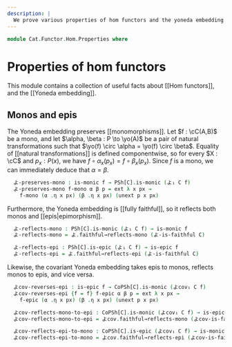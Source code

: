 ```yaml
---
description: |
  We prove various properties of hom functors and the yoneda embedding.
---
```


<!--
```agda
open import Cat.Functor.Properties
open import Cat.Functor.Base
open import Cat.Functor.Hom
open import Cat.Prelude

import Cat.Functor.Morphism
import Cat.Reasoning
```
-->

```agda
module Cat.Functor.Hom.Properties where
```

# Properties of hom functors

This module contains a collection of useful facts about [[Hom
functors]], and the [[Yoneda embedding]].

<!--
```agda
module _ {o ℓ} {C : Precategory o ℓ} where
  open Cat.Reasoning C
  private
    module PSh[C] = Cat.Reasoning Cat[ C ^op , Sets ℓ ]
    module CoPSh[C] = Cat.Reasoning Cat[ C , Sets ℓ ]
    module よ = Cat.Functor.Morphism (よ C)
    module よcov = Cat.Functor.Morphism (よcov C)

  private
    variable
      x y z : Ob
      f g h : Hom x y

  open _=>_
```
-->

## Monos and epis

The Yoneda embedding preserves [[monomorphisms]]. Let $f : \cC(A,B)$ be
a mono, and let $\alpha, \beta : P \to \yo(A)$ be a pair of natural
transformations such that $\yo(f) \circ \alpha = \yo(f) \circ \beta$.
Equality of [[natural transformations]] is defined componentwise, so for
every $X : \cC$ and $p_x : P(x)$, we have $f \circ \alpha_x(p_x) = f
\circ \beta_x(p_x)$. Since $f$ is a mono, we can immediately deduce that
$\alpha = \beta$.

```agda
  よ-preserves-mono : is-monic f → PSh[C].is-monic (よ₁ C f)
  よ-preserves-mono f-mono α β p = ext λ x px →
    f-mono (α .η x px) (β .η x px) (unext p x px)
```

Furthermore, the Yoneda embedding is [[fully faithful]], so it reflects
both monos and [[epis|epimorphism]].

```agda
  よ-reflects-mono : PSh[C].is-monic (よ₁ C f) → is-monic f
  よ-reflects-mono = よ.faithful→reflects-mono (よ-is-faithful C)

  よ-reflects-epi : PSh[C].is-epic (よ₁ C f) → is-epic f
  よ-reflects-epi = よ.faithful→reflects-epi (よ-is-faithful C)
```

Likewise, the covariant Yoneda embedding takes epis to monos, reflects
monos to epis, and vice versa.

```agda
  よcov-reverses-epi : is-epic f → CoPSh[C].is-monic (よcov₁ C f)
  よcov-reverses-epi {f = f} f-epic α β p = ext λ x px →
    f-epic (α .η x px) (β .η x px) (unext p x px)

  よcov-reflects-mono-to-epi : CoPSh[C].is-monic (よcov₁ C f) → is-epic f
  よcov-reflects-mono-to-epi = よcov.faithful→reflects-mono (よcov-is-faithful C)

  よcov-reflects-epi-to-mono : CoPSh[C].is-epic (よcov₁ C f) → is-monic f
  よcov-reflects-epi-to-mono = よcov.faithful→reflects-epi (よcov-is-faithful C)
```
